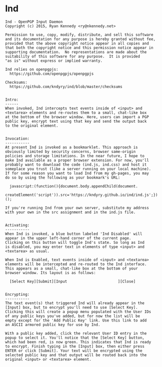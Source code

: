 # Ind
    Ind - OpenPGP Input Daemon
    Copyright (c) 2015, Ryan Kennedy <ry@nkennedy.net>
  
    Permission to use, copy, modify, distribute, and sell this software
    and its documentation for any purpose is hereby granted without fee,
    provided that the above copyright notice appear in all copies and
    that both the copyright notice and this permission notice appear in
    supporting documentation.  No representations are made about the
    suitability of this software for any purpose.  It is provided
    "as is" without express or implied warranty.
  
    Ind relies on openpgpjs:  
      https://github.com/openpgpjs/openpgpjs
    
    Checksums:
      https://github.com/kndyry/ind/blob/master/checksums

    
    Intro:
    ------
    When invoked, Ind intercepts text events inside of <input> and
    <textarea> elements and re-routes them to a small, chat-like box
    at the bottom of the browser window. Here, users can import a PGP
    public key, encrypt text using that key and send the output back
    to the original element.


    Invocation:
    -----------
    At present Ind is invoked as a bookmarklet. This approach is
    obviously limited by security concerns, browser same-origin
    policies and storage limitations. In the near future, I hope to
    make Ind available as a proper browser extension. For now, you'll
    probably want to download the code (ind.js, ind.css) and host it
    someplace you trust (like a server running on your local machine).
    If for some reason you want to load Ind from my gh-pages, you may
    do so by using the following as your bookmark's URL:

      javascript:(function(){document.body.appendChild(document.
      createElement('script')).src='https://kndyry.github.io/ind/ind.js';})();

    If you're running Ind from your own server, substitute my address
    with your own in the src assignment and in the ind.js file.


    Activating:
    -----------
    When Ind is invoked, a blue button labeled 'Ind Disabled' will
    appear in the upper left-hand corner of the current page.
    Clicking on this button will toggle Ind's state. So long as Ind
    is disabled, you may enter text in elements of type <input> and
    <textarea> as usual.

    When Ind is Enabled, text events inside of <input> and <textarea>
    elements will be intercepted and re-routed to the Ind interface.
    This appears as a small, chat-like box at the bottom of your
    browser window. Its layout is as follows:

      [Select Key][Submit][Input                       ][Close]


    Encrypting:
    -----------
    The text event(s) that triggered Ind will already appear in the
    [Input] box, but to encrypt you'll need to use [Select Key].
    Clicking this will create a popup menu populated with the User IDs
    of any public keys you've added, but for now the list will be
    empty except for the 'Add Public Key' link. Use this link to add
    an ASCII armored public key for use by Ind.

    With a public key added, click the relevant User ID entry in the
    popup to select it. You'll notice that the [Select Key] button,
    which had been red, is now green. This indicates that Ind is ready
    to encrypt. Finish typing in the [Input] box, then either press
    ENTER or click [Submit]. Your text will be encrypted using the
    selected public key and that output will be routed back into the
    original <input> or <textarea> element.

